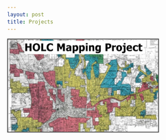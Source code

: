 ```yaml
---
layout: post
title: Projects
---
```



<a href="https://snmarkley1.github.io/ProjectsOld/">
  <img src="/Projects/HOLC_tile.jpg" width="350" alt="HOLC" title="HOLC Mapping Project" alt="HOLC" style="border:2px solid #555"/>
</a>


